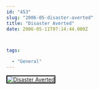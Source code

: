 ```yaml
---
id: "453"
slug: "2006-05-disaster-averted"
title: "Disaster Averted"
date: 2006-05-11T07:14:44.000Z



tags:

  - "General"
---
```

<div class="sqs-html-content">
  <div style="float: left; margin-right: 10px; margin-bottom: 10px;"> <a href="http://www.flickr.com/photos/mclazarus/144509733/" title="Disaster Averted"><img src="http://static.flickr.com/51/144509733_f7c94f4533_m.jpg" alt="Disaster Averted" style="border: solid 2px #000000;" /></a>
</div>
<p><br clear="all" /></p>
</div>
